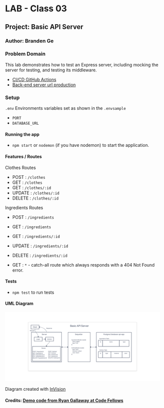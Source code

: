 # LAB - Class 03

## Project: Basic API Server

### Author: Branden Ge

### Problem Domain

This lab demonstrates how to test an Express server, including mocking the server for testing, and testing its middleware.

- [CI/CD GitHub Actions](https://github.com/brandenge/basic-express-server/actions)
- [Back-end server url production](https://server-deployment-pract-prod.herokuapp.com/)

### Setup

`.env` Environments variables set as shown in the `.envsample`

- `PORT`
- `DATABASE_URL`

#### Running the app

- `npm start` or `nodemon` (if you have nodemon) to start the application.

#### Features / Routes

Clothes Routes

- POST : `/clothes`
- GET : `/clothes`
- GET : `/clothes/:id`
- UPDATE : `/clothes/:id`
- DELETE : `/clothes/:id`

Ingredients Routes

- POST : `/ingredients`
- GET : `/ingredients`
- GET : `/ingredients/:id`
- UPDATE : `/ingredients/:id`
- DELETE : `/ingredients/:id`

- GET : `*` - catch-all route which always responds with a 404 Not Found error.

#### Tests

- `npm test` to run tests

#### UML Diagram

![UML Diagram](uml3.png)

Diagram created with [InVision](https://www.invisionapp.com/)

#### Credits: [Demo code from Ryan Gallaway at Code Fellows](https://github.com/codefellows/seattle-code-javascript-401d48/tree/main/class-03/inclass-demo)
